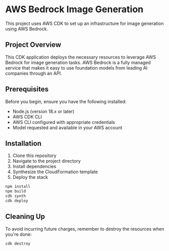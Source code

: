 # AWS Bedrock Image Generation

This project uses AWS CDK to set up an infrastructure for image generation using AWS Bedrock.

## Project Overview

This CDK application deploys the necessary resources to leverage AWS Bedrock for image generation tasks. AWS Bedrock is a fully managed service that makes it easy to use foundation models from leading AI companies through an API.

## Prerequisites

Before you begin, ensure you have the following installed:

- Node.js (version 18.x or later)
- AWS CDK CLI
- AWS CLI configured with appropriate credentials
- Model requested and available in your AWS account

## Installation

1. Clone this repository
2. Navigate to the project directory
3. Install dependencies
4. Synthesize the CloudFormation template
5. Deploy the stack

```sh
npm install
npm build
cdk synth
cdk deploy
```

## Cleaning Up

To avoid incurring future charges, remember to destroy the resources when you're done:

```sh
cdk destroy
```
